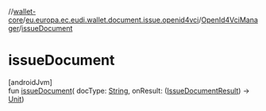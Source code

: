 //[wallet-core](../../../index.md)/[eu.europa.ec.eudi.wallet.document.issue.openid4vci](../index.md)/[OpenId4VciManager](index.md)/[issueDocument](issue-document.md)

# issueDocument

[androidJvm]\
fun [issueDocument](issue-document.md)(
docType: [String](https://kotlinlang.org/api/latest/jvm/stdlib/kotlin/-string/index.html),
onResult: ([IssueDocumentResult](../../eu.europa.ec.eudi.wallet.document.issue/-issue-document-result/index.md))
-&gt; [Unit](https://kotlinlang.org/api/latest/jvm/stdlib/kotlin/-unit/index.html))
